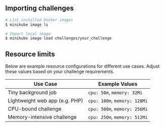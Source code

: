 ## Importing challenges

```bash
# List installed Docker images
$ minikube image ls

# Import local image
$ minikube image load challenges/your_challenge
```

## Resource limits

Below are example resource configurations for different use cases. Adjust these
values based on your challenge requirements.

| Use Case                       | Example Values               |
| ------------------------------ | ---------------------------- |
| Tiny background job            | `cpu: 50m`, `memory: 32Mi`   |
| Lightweight web app (e.g. PHP) | `cpu: 100m`, `memory: 128Mi` |
| CPU-bound challenge            | `cpu: 500m`, `memory: 256Mi` |
| Memory-intensive challenge     | `cpu: 250m`, `memory: 512Mi` |

